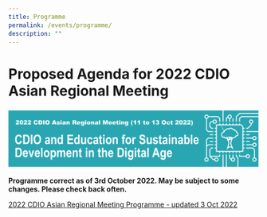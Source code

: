 ```yaml
---
title: Programme
permalink: /events/programme/
description: ""
---
```

# Proposed Agenda for 2022 CDIO Asian Regional Meeting


![](/images/cdio-arm-banner-3-oct-2022.png)


**Programme correct as of 3rd October 2022. May be subject to some changes. Please check back often.**

[2022 CDIO Asian Regional Meeting Programme - updated 3 Oct 2022](/files/2022%20CDIO%20Asian%20Regional%20Meeting%20Programme%20-%20updated%203%20Oct%202022.pdf)